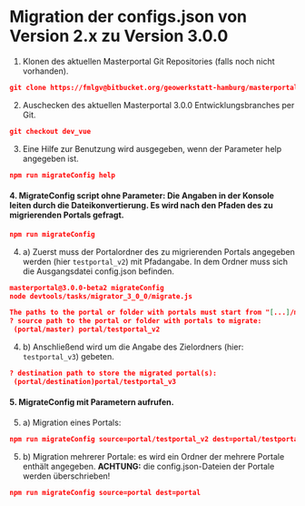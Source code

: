 # Migration der configs.json von Version 2.x zu Version 3.0.0

1.  Klonen des aktuellen Masterportal Git Repositories (falls noch nicht vorhanden).

```json
git clone https://fmlgv@bitbucket.org/geowerkstatt-hamburg/masterportal.git
```

2. Auschecken des aktuellen Masterportal 3.0.0 Entwicklungsbranches per Git. 
```json
git checkout dev_vue
```
3. Eine Hilfe zur Benutzung wird ausgegeben, wenn der Parameter help angegeben ist.
```json
npm run migrateConfig help
```
#### 4. MigrateConfig script ohne Parameter: Die Angaben in der Konsole leiten durch die Dateikonvertierung. Es wird nach den Pfaden des zu migrierenden Portals gefragt.
```json
npm run migrateConfig
```
4. a) Zuerst muss der Portalordner des zu migrierenden Portals angegeben werden (hier `testportal_v2`) mit Pfadangabe. In dem Ordner muss sich die Ausgangsdatei config.json befinden.
```json
masterportal@3.0.0-beta2 migrateConfig
node devtools/tasks/migrator_3_0_0/migrate.js

The paths to the portal or folder with portals must start from "[...]/masterportal/")!
? source path to the portal or folder with portals to migrate:
 (portal/master) portal/testportal_v2
 ```
4. b) Anschließend wird um die Angabe des Zielordners (hier: `testportal_v3`) gebeten.
```json
? destination path to store the migrated portal(s):
 (portal/destination)portal/testportal_v3
  ```
#### 5. MigrateConfig mit Parametern aufrufen.

5. a) Migration eines Portals:
```json
npm run migrateConfig source=portal/testportal_v2 dest=portal/testportal_v3
```
5. b) Migration mehrerer Portale: es wird ein Ordner der mehrere Portale enthält angegeben. **ACHTUNG:** die config.json-Dateien der Portale werden überschrieben!
```json
npm run migrateConfig source=portal dest=portal
```
